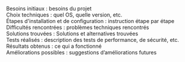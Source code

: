 Besoins initiaux : besoins du projet  
Choix techniques : quel OS, quelle version, etc.  
Étapes d'installation et de configuration : instruction étape par étape  
Difficultés rencontrées : problèmes techniques rencontrés  
Solutions trouvées : Solutions et alternatives trouvées  
Tests réalisés : description des tests de performance, de sécurité, etc.  
Résultats obtenus : ce qui a fonctionné  
Améliorations possibles : suggestions d’améliorations futures  
